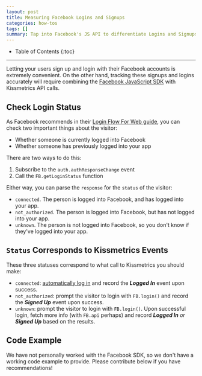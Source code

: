 ```yaml
---
layout: post
title: Measuring Facebook Logins and Signups
categories: how-tos
tags: []
summary: Tap into Facebook's JS API to differentiate Logins and Signups via Facebook Connect.
---
```

* Table of Contents
{:toc}
* * *

Letting your users sign up and login with their Facebook accounts is extremely convenient. On the other hand, tracking these signups and logins accurately will require combining the [Facebook JavaScript SDK][fb-js-sdk] with Kissmetrics API calls.

## Check Login Status

As Facebook recommends in their [Login Flow For Web guide][login-flow], you can check two important things about the visitor:

* Whether someone is currently logged into Facebook
* Whether someone has previously logged into your app

There are two ways to do this:

1. Subscribe to the `auth.authResponseChange` event
2. Call the `FB.getLoginStatus` function

Either way, you can parse the `response` for the `status` of the visitor:

* `connected`. The person is logged into Facebook, and has logged into your app.
* `not_authorized`. The person is logged into Facebook, but has not logged into your app.
* `unknown`. The person is not logged into Facebook, so you don't know if they've logged into your app.

## `Status` Corresponds to Kissmetrics Events

These three statuses correspond to what call to Kissmetrics you should make:

* `connected`: [automatically log in][auto-login] and record the ***Logged In*** event upon success.
* `not_authorized`: prompt the visitor to login with `FB.login()` and record the ***Signed Up*** event upon success.
* `unknown`: prompt the visitor to login with `FB.login()`. Upon successful login, fetch more info (with `FB.api` perhaps) and record ***Logged In*** *or* ***Signed Up*** based on the results.

## Code Example

We have not personally worked with the Facebook SDK, so we don't have a working code example to provide. Please contribute below if you have recommendations!

[fb-js-sdk]: https://developers.facebook.com/docs/reference/javascript/
[login-flow]: https://developers.facebook.com/docs/facebook-login/login-flow-for-web/
[auto-login]: https://developers.facebook.com/docs/facebook-login/using-auto-login/
